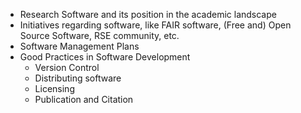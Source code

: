 - Research Software and its position in the academic landscape
- Initiatives regarding software, like FAIR software, (Free and) Open Source Software, RSE community, etc.
- Software Management Plans
- Good Practices in Software Development
  - Version Control
  - Distributing software
  - Licensing
  - Publication and Citation
